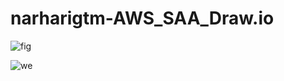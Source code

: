 # narharigtm-AWS_SAA_Draw.io

![fig](https://github.com/user-attachments/assets/29233b6b-fa8d-40c2-a1d1-180d4b0de9f4)


![we](https://github.com/user-attachments/assets/751138e8-8638-4a09-bc16-f30b5f65a511)
